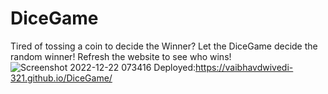 # DiceGame
Tired of tossing a coin to decide the Winner? Let the DiceGame decide the random winner!
Refresh the website to see who wins!
![Screenshot 2022-12-22 073416](https://user-images.githubusercontent.com/86218655/209039428-094f4f5c-ffc8-4425-8e9d-ace7f4557590.png)
Deployed:https://vaibhavdwivedi-321.github.io/DiceGame/
